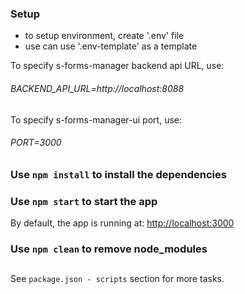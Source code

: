 
### Setup
- to setup environment, create '.env' file
- use can use '.env-template' as a template

To specify s-forms-manager backend api URL, use:
###### BACKEND_API_URL=http://localhost:8088
To specify s-forms-manager-ui port, use:
###### PORT=3000

### Use `npm install` to install the dependencies

### Use `npm start` to start the app

By default, the app is running at: [http://localhost:3000](http://localhost:3000)

### Use `npm clean` to remove node_modules

##

See `package.json - scripts` section for more tasks.